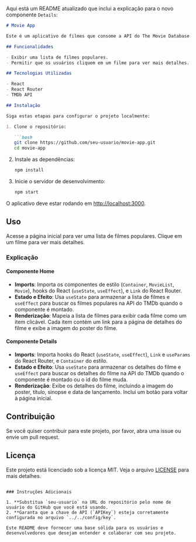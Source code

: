 Aqui está um README atualizado que inclui a explicação para o novo componente `Details`:

```markdown
# Movie App

Este é um aplicativo de filmes que consome a API do The Movie Database (TMDb) para exibir uma lista de filmes populares. Os usuários podem clicar em um filme para ver mais detalhes.

## Funcionalidades

- Exibir uma lista de filmes populares.
- Permitir que os usuários cliquem em um filme para ver mais detalhes.

## Tecnologias Utilizadas

- React
- React Router
- TMDb API

## Instalação

Siga estas etapas para configurar o projeto localmente:

1. Clone o repositório:

   ```bash
   git clone https://github.com/seu-usuario/movie-app.git
   cd movie-app
   ```

2. Instale as dependências:

   ```bash
   npm install
   ```

3. Inicie o servidor de desenvolvimento:

   ```bash
   npm start
   ```

O aplicativo deve estar rodando em [http://localhost:3000](http://localhost:3000).

## Uso

Acesse a página inicial para ver uma lista de filmes populares. Clique em um filme para ver mais detalhes.

### Explicação

#### Componente Home

- **Imports**: Importa os componentes de estilo (`Container`, `MovieList`, `Movie`), hooks do React (`useState`, `useEffect`), e `Link` do React Router.
- **Estado e Efeito**: Usa `useState` para armazenar a lista de filmes e `useEffect` para buscar os filmes populares na API do TMDb quando o componente é montado.
- **Renderização**: Mapeia a lista de filmes para exibir cada filme como um item clicável. Cada item contém um link para a página de detalhes do filme e exibe a imagem do poster do filme.

#### Componente Details

- **Imports**: Importa hooks do React (`useState`, `useEffect`), `Link` e `useParams` do React Router, e `Container` do estilo.
- **Estado e Efeito**: Usa `useState` para armazenar os detalhes do filme e `useEffect` para buscar os detalhes do filme na API do TMDb quando o componente é montado ou o id do filme muda.
- **Renderização**: Exibe os detalhes do filme, incluindo a imagem do poster, título, sinopse e data de lançamento. Inclui um botão para voltar à página inicial.

## Contribuição

Se você quiser contribuir para este projeto, por favor, abra uma issue ou envie um pull request.

## Licença

Este projeto está licenciado sob a licença MIT. Veja o arquivo [LICENSE](LICENSE) para mais detalhes.
```

### Instruções Adicionais

1. **Substitua `seu-usuario` na URL do repositório pelo nome de usuário do GitHub que você está usando.
2. **Garanta que a chave de API (`APIKey`) esteja corretamente configurada no arquivo `../../config/key`.

Este README deve fornecer uma base sólida para os usuários e desenvolvedores que desejam entender e colaborar com seu projeto.